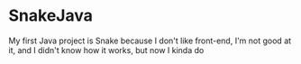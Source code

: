 # SnakeJava
My first Java project is Snake because I don't like front-end, I'm not good at it, and I didn't know how it works, but now I kinda do
